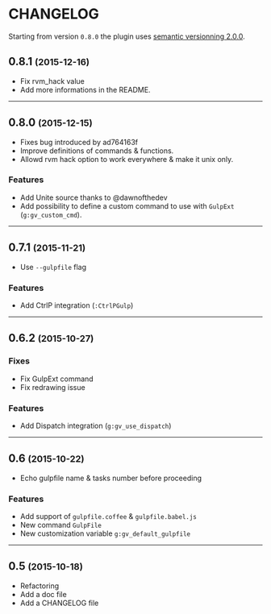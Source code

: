 CHANGELOG
=========

Starting from version `0.8.0` the plugin uses [semantic versionning 2.0.0](http://semver.org/).

0.8.1 <small>(2015-12-16)</small>
------------------------------

* Fix rvm_hack value
* Add more informations in the README.

------------------------------

0.8.0 <small>(2015-12-15)</small>
------------------------------

* Fixes bug introduced by ad764163f
* Improve definitions of commands & functions.
* Allowd rvm hack option to work everywhere & make it unix only.

### Features

* Add Unite source thanks to @dawnofthedev
* Add possibility to define a custom command to use with `GulpExt` (`g:gv_custom_cmd`).

------------------------------

0.7.1 <small>(2015-11-21)</small>
------------------------------

* Use `--gulpfile` flag

### Features

* Add CtrlP integration (`:CtrlPGulp`)

------------------------------

0.6.2 <small>(2015-10-27)</small>
------------------------------

### Fixes

* Fix GulpExt command
* Fix redrawing issue

### Features

* Add Dispatch integration (`g:gv_use_dispatch`)

------------------------------

0.6 <small>(2015-10-22)</small>
------------------------------

* Echo gulpfile name & tasks number before proceeding

### Features

* Add support of `gulpfile.coffee` & `gulpfile.babel.js`
* New command `GulpFile`
* New customization variable `g:gv_default_gulpfile`

------------------------------

0.5 <small>(2015-10-18)</small>
------------------------------

* Refactoring
* Add a doc file
* Add a CHANGELOG file

